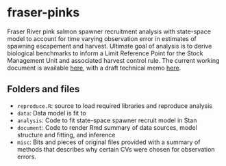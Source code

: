 # fraser-pinks
Fraser River pink salmon spawner recruitment analysis with state-space model to account for time varying observation error in estimates of spawning escapement and harvest. Ultimate goal of analysis is to derive biological benchmarks to inform a Limit Reference Point for the Stock Management Unit and associated harvest control rule. The current working document is available [here](https://pacific-salmon-assess.github.io/fraser-pinks/doc/fraser-pinks.html), with a draft technical memo [here](https://github.com/Pacific-salmon-assess/fraser-pinks/blob/main/doc/tech-memo.html).   

## Folders and files
- `reproduce.R`: source to load required libraries and reproduce analysis
- `data`: Data model is fit to
- `analysis`: Code to fit state-space spawner recruit model in Stan
- `document`: Code to render Rmd summary of data sources, model structure and fitting, and inference
- `misc`: Bits and pieces of original files provided with a summary of methods that describes why certain CVs were chosen for observation errors.   
 
